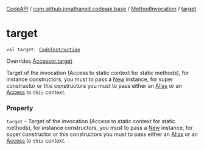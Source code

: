 [CodeAPI](../../index.md) / [com.github.jonathanxd.codeapi.base](../index.md) / [MethodInvocation](index.md) / [target](.)

# target

`val target: `[`CodeInstruction`](../../com.github.jonathanxd.codeapi/-code-instruction.md)

Overrides [Accessor.target](../-accessor/target.md)

Target of the invocation (Access to static context for static methods), for instance constructors,
you must to pass a [New](../-new/index.md) instance, for super constructor or this constructors you must to pass either an [Alias](../-alias/index.md) or an
[Access](../-access/index.md) to `this` context.

### Property

`target` - Target of the invocation (Access to static context for static methods), for instance constructors,
you must to pass a [New](../-new/index.md) instance, for super constructor or this constructors you must to pass either an [Alias](../-alias/index.md) or an
[Access](../-access/index.md) to `this` context.